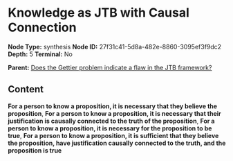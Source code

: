 # Knowledge as JTB with Causal Connection

**Node Type:** synthesis
**Node ID:** 27f31c41-5d8a-482e-8860-3095ef3f9dc2
**Depth:** 5
**Terminal:** No

**Parent:** [Does the Gettier problem indicate a flaw in the JTB framework?](does-the-gettier-problem-indicate-a-flaw-in-the-jtb-framework-antithesis-fa129906-0c70-4f73-90d8-d3affc0f784f.md)

## Content

**For a person to know a proposition, it is necessary that they believe the proposition**, **For a person to know a proposition, it is necessary that their justification is causally connected to the truth of the proposition**, **For a person to know a proposition, it is necessary for the proposition to be true**, **For a person to know a proposition, it is sufficient that they believe the proposition, have justification causally connected to the truth, and the proposition is true**
